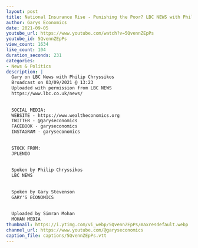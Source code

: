```yaml
---
layout: post
title: National Insurance Rise - Punishing the Poor? LBC NEWS with Philip Chryssikos
author: Garys Economics
date: 2021-09-05
youtube_url: https://www.youtube.com/watch?v=5QvennZEpPs
youtube_id: 5QvennZEpPs
view_count: 1634
like_count: 104
duration_seconds: 231
categories:
- News & Politics
description: |
  Gary on LBC News with Philip Chryssikos 
  Broadcast on 03/09/2021 @ 13:23 
  Uploaded with permission from LBC NEWS 
  https://www.lbc.co.uk/news/
  
  
  SOCIAL MEDIA:
  WEBSITE - https://www.wealtheconomics.org
  TWITTER - @garyseconomics
  FACEBOOK - garyseconomics
  INSTAGRAM - garyseconomics
  
  
  STOCK FROM:
  JPLENIO
  
  
  Spoken by Philip Chryssikos 
  LBC NEWS
  
  
  Spoken by Gary Stevenson
  GARY'S ECONOMICS
  
  
  Uploaded by Simran Mohan 
  MOHAN MEDIA
thumbnail: https://i.ytimg.com/vi_webp/5QvennZEpPs/maxresdefault.webp
channel_url: https://www.youtube.com/@garyseconomics
caption_file: captions/5QvennZEpPs.vtt
---
```

